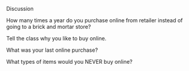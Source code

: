 Discussion

How many times a year do you purchase online from  retailer instead of going to a brick and mortar store?

Tell the class why you like to buy online.

What was your last online purchase?

What types of items would you NEVER buy online?



